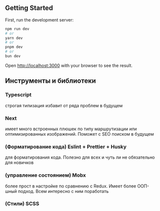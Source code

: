 ## Getting Started
First, run the development server:

```bash
npm run dev
# or
yarn dev
# or
pnpm dev
# or
bun dev
```

Open [http://localhost:3000](http://localhost:3000) with your browser to see the result.

## Инструменты и библиотеки
### Typescript
строгая типизация избавит от ряда проблем в будущем

### Next
имеет много встроенных плюшек по типу маршрутизации или оптимизированных изображений. Поможет с SEO поиском в будущем

### (Форматирование кода) Eslint + Prettier + Husky
для форматирования кода. Полезно для всех и чуть ли не обязательно для новичков

### (управление состоянием) Mobx
более прост в настройке по сравнению с Redux. Имеет более ООП-шный подход. Всем интересно с ним поработать

### (Стили) SCSS